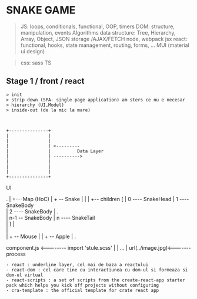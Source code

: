 # SNAKE GAME

  > JS: loops, conditionals, functional, OOP, timers
  > DOM: structure, manipulation, events
  > Algorithms 
  > data structure: Tree, Hierarchy, Array, Object, JSON
  > storage /AJAX/FETCH
  > node, webpack
  > jsx
  > react: functional, hooks, state management, routing, forms, ...
  > MUI (material ui design)

  > css: sass
  > TS

  ## Stage 1 / front / react 
    > init 
    > strip down (SPA- single page application) am sters ce nu e necesar 
    > hierarchy (UI,Model)
    > inside-out (de la mic la mare)



    +---------------+
    |               |
    |               |
    |               | <---------
    |               |          Data Layer
    |               | ---------->
    |               |
    |               |
    |               |
    +---------------+





  
  UI

  .
  |
  +---Map (HoC)
       |
       + -- Snake
       |     |
       |     +-- children [
       |                0 ---- SnakeHead
       |                1 ---- SnakeBody  
       |                2 ---- SnakeBody 
       |                .  
       |                n-1 -- SnakeBody
       |                n ---- SnakeTail         
       |             ]
       |           
       |            
       |
       + -- Mouse
       |
       |
       + -- Apple
       |
       .




  component.js <-------- import 'stule.scss'
                   |
                   |           ...
                   |         url(../image.jpg)<-------
                  process





    - react : underline layer, cel mai de baza a reactului
    - react-dom : cel care tine cu interactiunea cu dom-ul si formeaza si dom-ul virtual
    - react-scripts : a set of scripts from the create-react-app starter pack which helps you kick off projects without configuring
    - cra-template : the official template for crate react app
